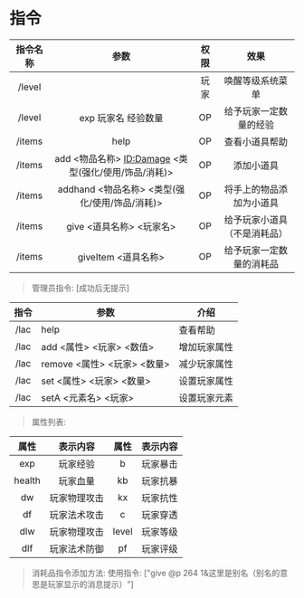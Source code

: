 # 指令



| 指令名称 |                          参数                          | 权限 |             效果             |
| :------: | :----------------------------------------------------: | :--: | :--------------------------: |
|  /level  |                                                        | 玩家 |       唤醒等级系统菜单       |
|  /level  |                  exp 玩家名 经验数量                   |  OP  |    给予玩家一定数量的经验    |
|  /items  |                          help                          |  OP  |        查看小道具帮助        |
|  /items  | add <物品名称> <ID:Damage> <类型(强化/使用/饰品/消耗)> |  OP  |          添加小道具          |
|  /items  |     addhand <物品名称> <类型(强化/使用/饰品/消耗)>     |  OP  |   将手上的物品添加为小道具   |
|  /items  |                give <道具名称> <玩家名>                |  OP  | 给予玩家小道具（不是消耗品） |
|  /items  |         giveItem <道具名称>  <Player> <count>          |  OP  |   给予玩家一定数量的消耗品   |

> 管理员指令: [成功后无提示]



| 指令 | 参数                        | 介绍         |
| :--: | --------------------------- | ------------ |
| /lac | help                        | 查看帮助     |
| /lac | add <属性> <玩家> <数值>    | 增加玩家属性 |
| /lac | remove <属性> <玩家> <数量> | 减少玩家属性 |
| /lac | set <属性> <玩家> <数量>    | 设置玩家属性 |
| /lac | setA <元素名> <玩家>        | 设置玩家元素 |



> 属性列表:

|  属性  |   表示内容   | 属性  | 表示内容 |
| :----: | :----------: | :---: | :------: |
|  exp   |   玩家经验   |   b   | 玩家暴击 |
| health |   玩家血量   |  kb   | 玩家抗暴 |
|   dw   | 玩家物理攻击 |  kx   | 玩家抗性 |
|   df   | 玩家法术攻击 |   c   | 玩家穿透 |
|  dlw   | 玩家物理攻击 | level | 玩家等级 |
|  dlf   | 玩家法术防御 |  pf   | 玩家评级 |



> 消耗品指令添加方法:	使用指令: ["give @p 264 1&这里是别名（别名的意思是玩家显示的消息提示）"]
